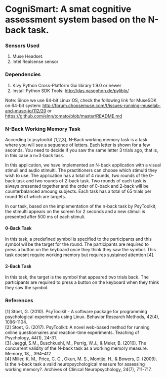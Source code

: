# CogniSmart: A smat cognitive assessment system based on the N-back task.

### Sensors Used
1. Muse Headset.
2. Intel Realsense sensor

### Dependencies
1. Kivy Python Cross-Platform Gui library 1.9.0 or newer
2. Install Python SDK Tools: http://das.nasophon.de/pyliblo/ 

Note: Since we use 64-bit Linux OS, check the following link for MuseSDK on 64-bit system: http://forum.choosemuse.com/t/issues-running-muselab-and-muse-io/112/20 or https://github.com/elnn/tomato/blob/master/README.md
### N-Back Working Memory Task
According to psytoolkit [1,2,3], N-Back working memory task is a task where you will see a sequence
of letters. Each letter is shown for a few seconds. You need to decide if you saw the same letter 3 trials ago, that is,
 in this case a n=3-back task.
<p>
In this application, we have implemented an N-back application with a visual stimuli and audio stimulti. The practitioners
can choose which stimulti they wish to use. The application has a total of 4 rounds, two rounds of the 0-back task and 
two rounds of 2-back task. Two rounds of each task is always presented together and the order of 0-back and 2-back will 
be counterbalanced amoung subjects. Each task has a total of 65 trials per round 16 of which are targets.
<p>
In our task, based on the implementation of the n-back task by PsyToolkit, the stimulti appears on the screen for 
2 seconds and a new stimuli is presented after 500 ms of each stimuli.

#### 0-Back Task
In this task, a predefined symbol is specified to the participants and this symbol wil be the target for the round.
The participants are required to press a button on the keyboard once they think they saw the symbol. This task doesnt 
require working memory but requires sustained attention [4].

#### 2-Back Task
In this task, the target is the symbol that appeared two trials back. The participants are required to press a button on
the keyboard when they think they saw the symbol.

### References
[1] Stoet, G. (2010). PsyToolkit - A software package for programming psychological experiments using Linux. Behavior Research Methods, 42(4), 1096-1104. <br> 
[2] Stoet, G. (2017). PsyToolkit: A novel web-based method for running online questionnaires and reaction-time experiments. Teaching of Psychology, 44(1), 24-31. <br> 
[3] Jaeggi, S.M., Buschkuehl, M., Perrig, W.J., & Meier, B. (2010). The concurrent validity of the N-back task as a working memory measure. Memory, 18, , 394–412 <br> 
[4] Miller, K. M., Price, C. C., Okun, M. S., Montijo, H., & Bowers, D. (2009). Is the n-back task a valid neuropsychological measure for assessing working memory?. Archives of Clinical Neuropsychology, 24(7), 711-717. <br> 
